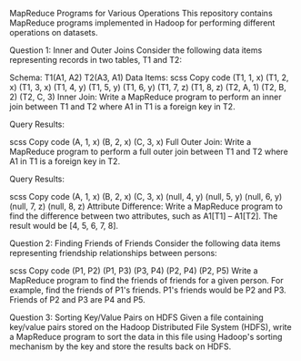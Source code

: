MapReduce Programs for Various Operations
This repository contains MapReduce programs implemented in Hadoop for performing different operations on datasets.

Question 1: Inner and Outer Joins
Consider the following data items representing records in two tables, T1 and T2:

Schema:
T1(A1, A2)
T2(A3, A1)
Data Items:
scss
Copy code
(T1, 1, x)
(T1, 2, x)
(T1, 3, x)
(T1, 4, y)
(T1, 5, y)
(T1, 6, y)
(T1, 7, z)
(T1, 8, z)
(T2, A, 1)
(T2, B, 2)
(T2, C, 3)
Inner Join: Write a MapReduce program to perform an inner join between T1 and T2 where A1 in T1 is a foreign key in T2.

Query Results:

scss
Copy code
(A, 1, x)
(B, 2, x)
(C, 3, x)
Full Outer Join: Write a MapReduce program to perform a full outer join between T1 and T2 where A1 in T1 is a foreign key in T2.

Query Results:

scss
Copy code
(A, 1, x)
(B, 2, x)
(C, 3, x)
(null, 4, y)
(null, 5, y)
(null, 6, y)
(null, 7, z)
(null, 8, z)
Attribute Difference: Write a MapReduce program to find the difference between two attributes, such as A1[T1] – A1[T2]. The result would be [4, 5, 6, 7, 8].

Question 2: Finding Friends of Friends
Consider the following data items representing friendship relationships between persons:

scss
Copy code
(P1, P2)
(P1, P3)
(P3, P4)
(P2, P4)
(P2, P5)
Write a MapReduce program to find the friends of friends for a given person. For example, find the friends of P1's friends. P1's friends would be P2 and P3. Friends of P2 and P3 are P4 and P5.

Question 3: Sorting Key/Value Pairs on HDFS
Given a file containing key/value pairs stored on the Hadoop Distributed File System (HDFS), write a MapReduce program to sort the data in this file using Hadoop's sorting mechanism by the key and store the results back on HDFS.
